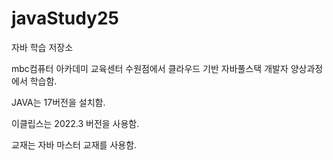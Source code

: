 # javaStudy25
자바 학습 저장소

mbc컴퓨터 아카데미 교육센터 수원점에서 클라우드 기반 자바풀스택 개발자 양상과정에서 학습함.

JAVA는 17버전을 설치함.

이클립스는 2022.3 버전을 사용함.

교재는 자바 마스터 교재를 사용함.
